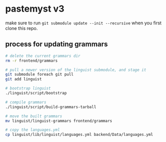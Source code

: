 # pastemyst v3

make sure to run `git submodule update --init --recursive` when you first clone this repo.

## process for updating grammars

```sh
# delete the current grammars dir
rm -r frontend/grammars

# pull a newer version of the linguist submodule, and stage it
git submodule foreach git pull
git add linguist

# bootstrap linguist
./linguist/script/bootstrap

# compile grammars
./linguist/script/build-grammars-tarball

# move the built grammars
mv linguist/linguist-grammars frontend/grammars

# copy the languages.yml
cp linguist/lib/linguist/languages.yml backend/Data/languages.yml
```